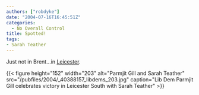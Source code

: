 ```yaml
---
authors: ["robdyke"]
date: "2004-07-16T16:45:51Z"
categories:
  - No Overall Control
title: Spotted!
tags:
- Sarah Teather
---
```

Just not in Brent...in [Leicester](http://news.bbc.co.uk/2/hi/uk_news/politics/3899683.stm).

{{< figure height="152" width="203" alt="Parmjit Gill and Sarah Teather" src="/pubfiles/2004/_40388157_libdems_203.jpg" caption="Lib Dem Parmjit Gill celebrates victory in Leicester South with Sarah Teather" >}}